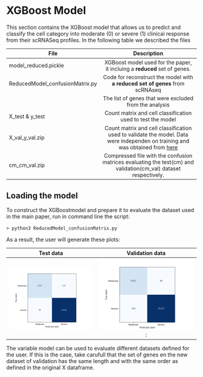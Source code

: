 # XGBoost Model
 This section contains the XGBoost model that allows us to predict and classify the cell category into moderate (0) or severe (1) clinical response from their scRNASeq profiles. In the following table we described the files   

|File |      Description  | 
|-----|:---------------:|
|model_reduced.pickle| XGBoost model used for the paper, it incluing a **reduced** set of genes.          |
|  ReducedModel_confusionMatrix.py  | Code for reconstruct the model with **a reduced set of genes** from scRNAseq        |  
|     |  The list of genes that were excluded from the analysis      |  
| X_test & y_test    | Count matrix and cell classification used to test the model        |  
| X_val_y_val.zip    | Count matrix and cell classification used to validate the model. Data were independen on training and was obtained from [here](https://www.cell.com/cell/fulltext/S0092-8674(21)00148-3?_returnURL=https%3A%2F%2Flinkinghub.elsevier.com%2Fretrieve%2Fpii%2FS0092867421001483%3Fshowall%3Dtrue)| 
|cm_cm_val.zip     | Compressed file with the confusion matrices evaluating the test(cm) and validation(cm_val) dataset respectively.        |  


 
## Loading the model 

To construct the XGBoostmodel and prepare it to evaluate the dataset used in the main paper, run in command line the script:

```
> python3 ReducedModel_confusionMatrix.py
```
As a result, the user will generate these plots:

|Test data |      Validation data  | 
|-----|:---------------:|
|![confuse](confusematrix_test.png) | ![confuse_val](confusematrix_val.png):|

The variable model can be used to evaluate different datasets defined for the user. If this is the case, take carufull that the set of genes en the new dataset of validation has the same length and with the same order as defined in the original X dataframe. 


 
